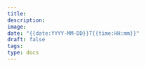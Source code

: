 ```yaml
---
title: 
description: 
image: 
date: "{{date:YYYY-MM-DD}}T{{time:HH:mm}}"
draft: false
tags: 
type: docs
---
```

